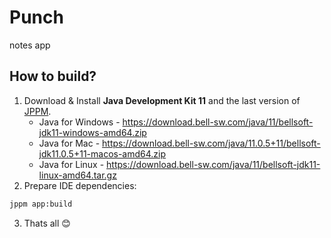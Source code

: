 # Punch
notes app

## How to build?

1. Download & Install **Java Development Kit 11** and the last version of [JPPM](https://github.com/jphp-group/jphp/releases).
   - Java for Windows - https://download.bell-sw.com/java/11/bellsoft-jdk11-windows-amd64.zip
   - Java for Mac - https://download.bell-sw.com/java/11.0.5+11/bellsoft-jdk11.0.5+11-macos-amd64.zip
   - Java for Linux - https://download.bell-sw.com/java/11/bellsoft-jdk11-linux-amd64.tar.gz
2. Prepare IDE dependencies:
```bash
jppm app:build
```
3. Thats all 😊
